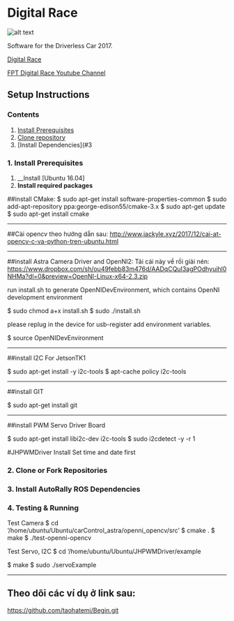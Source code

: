 # Digital Race

![alt text](doc/digitalrace.jpg "MagicCar")

Software for the Driverless Car 2017.

[Digital Race](https://cuocduaso.fpt.com.vn/en) 

[FPT Digital Race Youtube Channel](https://www.youtube.com/watch?v=ReT8AF0dVFs)

## Setup Instructions

### Contents
1. [Install Prerequisites](#1-install-prerequisites)
2. [Clone repository](#2-clone-or-fork-repositories)
3. [Install Dependencies](#3


### 1. Install Prerequisites
1. __Install [Ubuntu 16.04]
2. __Install required packages__

##install CMake:
$ sudo apt-get install software-properties-common
$ sudo add-apt-repository ppa:george-edison55/cmake-3.x
$ sudo apt-get update
$ sudo apt-get install cmake
**********************************
##Cài opencv theo hướng dẫn sau:
http://www.jackyle.xyz/2017/12/cai-at-opencv-c-va-python-tren-ubuntu.html

**********************************
##install Astra Camera Driver and OpenNI2:
Tải cái này về rồi giải nén: https://www.dropbox.com/sh/ou49febb83m476d/AADqCQuI3agPOdhyuihl0NHMa?dl=0&preview=OpenNI-Linux-x64-2.3.zip
 
run install.sh to generate OpenNIDevEnvironment, which contains OpenNI development environment 

$ sudo chmod a+x install.sh
$ sudo ./install.sh

please replug in the device for usb-register
add environment variables.

$ source OpenNIDevEnvironment


********************************************
##install I2C For JetsonTK1

$ sudo apt-get install -y i2c-tools
$ apt-cache policy i2c-tools

********************************************
##install GIT

$ sudo apt-get install git

********************************************
##install PWM Servo Driver Board 

$ sudo apt-get install libi2c-dev i2c-tools
$ sudo i2cdetect -y -r 1

#JHPWMDriver Install
Set time and date first
  
### 2. Clone or Fork Repositories
### 3. Install AutoRally ROS Dependencies
### 4. Testing & Running

Test Camera
$ cd ‘/home/ubuntu/Ubuntu/carControl_astra/openni_opencv/src’
$ cmake .
$ make
$ ./test-openni-opencv

Test Servo, I2C 
$ cd ‘/home/ubuntu/Ubuntu/JHPWMDriver/example


$ make
$ sudo ./servoExample
**********************************************
## Theo dõi các ví dụ ở link sau:
https://github.com/taohatemi/Begin.git



